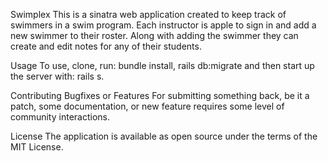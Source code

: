Swimplex
This is a sinatra web application created to keep track of swimmers in a swim program. Each instructor is apple to sign in and add a new swimmer to their roster. Along with adding the swimmer they can create and edit notes for any of their students.

Usage
To use, clone, run: bundle install, rails db:migrate and then start up the server with: rails s.

Contributing Bugfixes or Features
For submitting something back, be it a patch, some documentation, or new feature requires some level of community interactions.

License
The application is available as open source under the terms of the MIT License.
